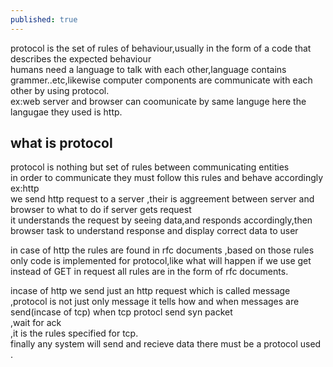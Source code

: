 ```yaml
---
published: true
---
```

<!---
If two people wants to talk to each other they must follow some rules which will make  communication  effective ,rules include  common language known to both parties,grammer,speed ...etc,likewise two computers can talk to each other by help of procols.

## definition
protcol is set of rules which governs the data communication.A protocol defines what is communicated, how it is communicated, and when
it is communicated. The key elements of a protocol are syntax, semantics, and timing.



## some protocols
Ethernet and tcp used for sending and recieving data
http : to access web
smtp:for email

several protocols are used to achieve a task

## updated post

--->
protocol is the set of rules of behaviour,usually in the form of a code that describes the expected behaviour<br>
humans need a language to talk with each other,language contains grammer..etc,likewise computer components are communicate with each other by using protocol.<br>
ex:web server and browser can coomunicate by same languge here the langugae they used is http.<br>

## what is protocol
protocol is nothing but set of rules between communicating entities <br>
in order to communicate they must follow this rules and behave accordingly<br>
ex:http<br>
we send http request to a server ,their is aggreement between server and browser to what to do if server gets request<br>
it understands the request by seeing data,and responds accordingly,then browser task to understand response and display correct data to user

in case of http the rules are found in rfc documents ,based on those rules only code is implemented for protocol,like what will happen if we use get instead of GET in request all rules are in the form of rfc documents.

incase of http we send just an http request which is called message ,protocol is not just only message it tells how and when messages
are send(incase of tcp)
when tcp protocl send syn packet<br>,wait for ack <br> ,it is the rules specified for tcp.<br>
finally any system will send and recieve data there must be a protocol used .





